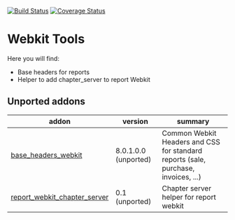 [![Build Status](https://travis-ci.org/OCA/webkit-tools.svg?branch=9.0)](https://travis-ci.org/OCA/webkit-tools)
[![Coverage Status](https://img.shields.io/coveralls/OCA/webkit-tools.svg?branch=9.0)](https://coveralls.io/r/OCA/webkit-tools?branch=9.0)

Webkit Tools
============

Here you will find:

* Base headers for reports
* Helper to add chapter_server to report Webkit

[//]: # (addons)

Unported addons
---------------
addon | version | summary
--- | --- | ---
[base_headers_webkit](base_headers_webkit/) | 8.0.1.0.0 (unported) | Common Webkit Headers and CSS for standard reports (sale, purchase, invoices, ...)
[report_webkit_chapter_server](report_webkit_chapter_server/) | 0.1 (unported) | Chapter server helper for report webkit

[//]: # (end addons)

